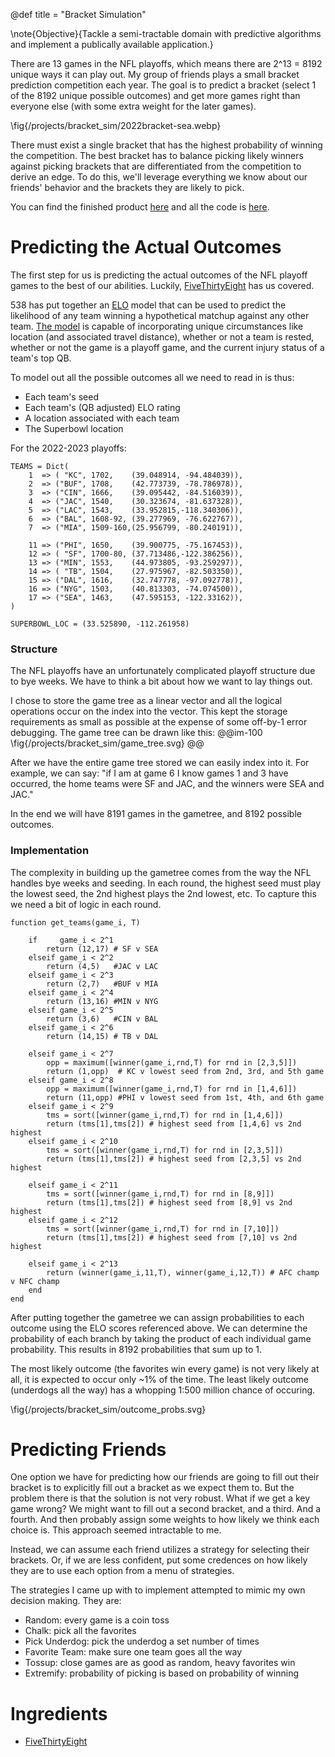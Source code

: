 @def title = "Bracket Simulation"

\note{Objective}{Tackle a semi-tractable domain with predictive algorithms and implement a publically available application.}

There are 13 games in the NFL playoffs, which means there are 2^13 = 8192 unique ways it can play out. My group of friends plays a small bracket prediction competition each year. The goal is to predict a bracket (select 1 of the 8192 unique possible outcomes) and get more games right than everyone else (with some extra weight for the later games).

\fig{/projects/bracket_sim/2022bracket-sea.webp}

There must exist a single bracket that has the highest probability of winning the competition. The best bracket has to balance picking likely winners against picking brackets that are differentiated from the competition to derive an edge. To do this, we'll leverage everything we know about our friends' behavior and the brackets they are likely to pick.

You can find the finished product [here](http://nflbracket.xyz/) and all the code is [here](https://github.com/jacobwood27/052_bracketsim2).

# Predicting the Actual Outcomes
The first step for us is predicting the actual outcomes of the NFL playoff games to the best of our abilities. Luckily, [FiveThirtyEight](https://fivethirtyeight.com/) has us covered. 

538 has put together an [ELO](https://en.wikipedia.org/wiki/Elo_rating_system) model that can be used to predict the likelihood of any team winning a hypothetical matchup against any other team. [The model](https://fivethirtyeight.com/methodology/how-our-nfl-predictions-work/) is capable of incorporating unique circumstances like location (and associated travel distance), whether or not a team is rested, whether or not the game is a playoff game, and the current injury status of a team's top QB.

To model out all the possible outcomes all we need to read in is thus:
 - Each team's seed
 - Each team's (QB adjusted) ELO rating
 - A location associated with each team
 - The Superbowl location

For the 2022-2023 playoffs:
```
TEAMS = Dict(
    1  => ( "KC", 1702,    (39.048914, -94.484039)),
    2  => ("BUF", 1708,    (42.773739, -78.786978)),
    3  => ("CIN", 1666,    (39.095442, -84.516039)),
    4  => ("JAC", 1540,    (30.323674, -81.637328)),
    5  => ("LAC", 1543,    (33.952815,-118.340306)),
    6  => ("BAL", 1608-92, (39.277969, -76.622767)),
    7  => ("MIA", 1509-160,(25.956799, -80.240191)),

    11 => ("PHI", 1650,    (39.900775, -75.167453)),
    12 => ( "SF", 1700-80, (37.713486,-122.386256)),
    13 => ("MIN", 1553,    (44.973805, -93.259297)),
    14 => ( "TB", 1504,    (27.975967, -82.503350)),
    15 => ("DAL", 1616,    (32.747778, -97.092778)),
    16 => ("NYG", 1503,    (40.813303, -74.074500)),
    17 => ("SEA", 1463,    (47.595153, -122.33162)),
)

SUPERBOWL_LOC = (33.525890, -112.261958)
```

### Structure
The NFL playoffs have an unfortunately complicated playoff structure due to bye weeks. We have to think a bit about how we want to lay things out.

I chose to store the game tree as a linear vector and all the logical operations occur on the index into the vector. This kept the storage requirements as small as possible at the expense of some off-by-1 error debugging. The game tree can be drawn like this:
@@im-100
\fig{/projects/bracket_sim/game_tree.svg}
@@

After we have the entire game tree stored we can easily index into it. For example, we can say: "if I am at game 6 I know games 1 and 3 have occurred, the home teams were SF and JAC, and the winners were SEA and JAC."

In the end we will have 8191 games in the gametree, and 8192 possible outcomes.

### Implementation
The complexity in building up the gametree comes from the way the NFL handles bye weeks and seeding. In each round, the highest seed must play the lowest seed, the 2nd highest plays the 2nd lowest, etc. To capture this we need a bit of logic in each round. 

```
function get_teams(game_i, T)
    
    if     game_i < 2^1
        return (12,17) # SF v SEA
    elseif game_i < 2^2
        return (4,5)   #JAC v LAC 
    elseif game_i < 2^3
        return (2,7)   #BUF v MIA
    elseif game_i < 2^4
        return (13,16) #MIN v NYG
    elseif game_i < 2^5
        return (3,6)   #CIN v BAL
    elseif game_i < 2^6
        return (14,15) # TB v DAL

    elseif game_i < 2^7
        opp = maximum([winner(game_i,rnd,T) for rnd in [2,3,5]])
        return (1,opp)  # KC v lowest seed from 2nd, 3rd, and 5th game
    elseif game_i < 2^8
        opp = maximum([winner(game_i,rnd,T) for rnd in [1,4,6]])
        return (11,opp) #PHI v lowest seed from 1st, 4th, and 6th game
    elseif game_i < 2^9
        tms = sort([winner(game_i,rnd,T) for rnd in [1,4,6]])
        return (tms[1],tms[2]) # highest seed from [1,4,6] vs 2nd highest
    elseif game_i < 2^10
        tms = sort([winner(game_i,rnd,T) for rnd in [2,3,5]])
        return (tms[1],tms[2]) # highest seed from [2,3,5] vs 2nd highest

    elseif game_i < 2^11
        tms = sort([winner(game_i,rnd,T) for rnd in [8,9]])
        return (tms[1],tms[2]) # highest seed from [8,9] vs 2nd highest
    elseif game_i < 2^12
        tms = sort([winner(game_i,rnd,T) for rnd in [7,10]])
        return (tms[1],tms[2]) # highest seed from [7,10] vs 2nd highest

    elseif game_i < 2^13
        return (winner(game_i,11,T), winner(game_i,12,T)) # AFC champ v NFC champ
    end
end
```

After putting together the gametree we can assign probabilities to each outcome using the ELO scores referenced above. We can determine the probability of each branch by taking the product of each individual game probability. This results in 8192 probabilities that sum up to 1. 

The most likely outcome (the favorites win every game) is not very likely at all, it is expected to occur only ~1% of the time. The least likely outcome (underdogs all the way) has a whopping 1:500 million chance of occuring.

\fig{/projects/bracket_sim/outcome_probs.svg}

# Predicting Friends
One option we have for predicting how our friends are going to fill out their bracket is to explicitly fill out a bracket as we expect them to. But the problem there is that the solution is not very robust. What if we get a key game wrong? We might want to fill out a second bracket, and a third. And a fourth. And then probably assign some weights to how likely we think each choice is. This approach seemed intractable to me. 

Instead, we can assume each friend utilizes a strategy for selecting their brackets. Or, if we are less confident, put some credences on how likely they are to use each option from a menu of strategies.

The strategies I came up with to implement attempted to mimic my own decision making. They are:
 - Random: every game is a coin toss
 - Chalk: pick all the favorites
 - Pick Underdog: pick the underdog a set number of times
 - Favorite Team: make sure one team goes all the way
 - Tossup: close games are as good as random, heavy favorites win
 - Extremify: probability of picking is based on probability of winning 


# Ingredients
 - [FiveThirtyEight](https://fivethirtyeight.com/)

